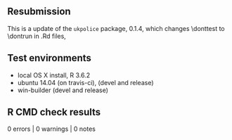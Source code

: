 

## Resubmission

This is a update of the `ukpolice` package, 0.1.4, which changes \donttest to
\dontrun in .Rd files, 

## Test environments
* local OS X install, R 3.6.2
* ubuntu 14.04 (on travis-ci), (devel and release)
* win-builder (devel and release)

## R CMD check results

0 errors | 0 warnings | 0 notes
